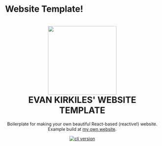# Website Template!

<h1 align="center">
  <img src="https://user-images.githubusercontent.com/30581915/125809201-d119646e-fee8-4c16-993e-d16390ea8ab2.png" width="224px"/><br/>
  EVAN KIRKILES' WEBSITE TEMPLATE
</h1>

<p align="center">Boilerplate for making your own beautiful React-based (reactive!) website. Example build at <a href="https://evankirkiles.com">my own website</a>.</p>

<p align="center"><a href="https://github.com//cli/releases" target="_blank"><img src="https://img.shields.io/badge/version-v0.1.0-blue?style=flat&logo=probot" alt="cli version" /></a></p>